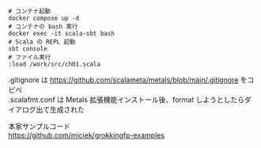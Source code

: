 ```shell
# コンテナ起動
docker compose up -d
# コンテナの bash 実行
docker exec -it scala-sbt bash
# Scala の REPL 起動
sbt console
# ファイル実行
:load /work/src/ch01.scala
```

.gitignore は https://github.com/scalameta/metals/blob/main/.gitignore をコピペ  
.scalafmt.conf は Metals 拡張機能インストール後、format しようとしたらダイアログ出て生成された

本家サンプルコード  
https://github.com/miciek/grokkingfp-examples
